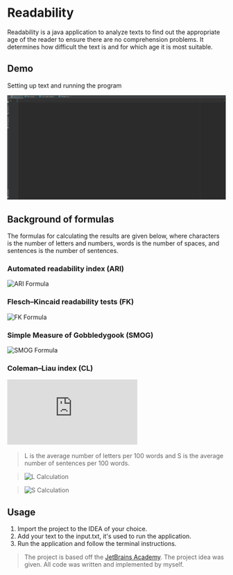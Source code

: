 # Readability 

Readability is a java application to analyze texts to find out the appropriate age of the reader to ensure there are no comprehension problems.
It determines how difficult the text is and for which age it is most suitable.

## Demo

Setting up text and running the program

![Demo](https://github.com/torbenziegler/Readability_Score/blob/master/assets/readability%20demo.gif)


## Background of formulas

The formulas for calculating the results are given below, where characters is the number of letters and numbers, words is the number of spaces, and sentences is the number of sentences.

### Automated readability index (ARI)

![ARI Formula](https://latex.codecogs.com/gif.latex?4.71(\frac{characters}{words})&space;&plus;&space;0.5&space;(\frac{words}{sentences})&space;-&space;21.43)

### Flesch–Kincaid readability tests (FK)

![FK Formula](https://latex.codecogs.com/gif.latex?0.39&space;(\frac{words}{sentences})&space;&plus;&space;11.8&space;(\frac{syllables}{words})&space;-&space;15.59)


### Simple Measure of Gobbledygook (SMOG)

![SMOG Formula](https://latex.codecogs.com/gif.latex?1.043&space;\sqrt{number&space;of&space;polysyllables&space;\times&space;\frac{30}{number&space;of&space;sentences}}&space;&plus;&space;3.1291)

### Coleman–Liau index (CL)

![CL Formula](https://latex.codecogs.com/gif.latex?0.0588&space;L&space;-&space;0.296&space;S&space;-&space;15.8)

> L is the average number of letters per 100 words and S is the average number of sentences per 100 words. 

> ![L Calculation](https://latex.codecogs.com/gif.latex?L&space;=&space;\frac{characters}{words}&space;\times&space;100)

> ![S Calculation](https://latex.codecogs.com/gif.latex?S&space;=&space;\frac{sentences}{words}&space;\times&space;100)

## Usage

1. Import the project to the IDEA of your choice.
2. Add your text to the input.txt, it's used to run the application.
3. Run the application and follow the terminal instructions.


> The project is based off the [JetBrains Academy](https://hyperskill.org/projects/39). The project idea was given. All code was written and implemented by myself.
